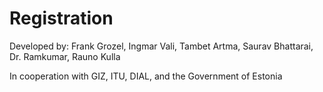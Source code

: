 # Registration

Developed by: Frank Grozel, Ingmar Vali, Tambet Artma, Saurav Bhattarai, Dr. Ramkumar, Rauno Kulla

In cooperation with GIZ, ITU, DIAL, and the Government of Estonia
